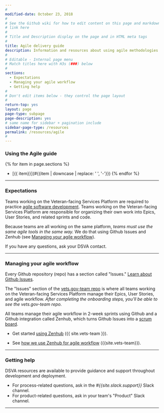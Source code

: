 ```yaml
---
#
modified-date: October 23, 2018
#
# See the Github wiki for how to edit content on this page and markdown styles you can use:
# link here
#
# Title and Description display on the page and in HTML meta tags
#
title: Agile delivery guide
description: Information and resources about using agile methodologies as you work on the Veteran-facing Services Platform.
#
# Editable - Internal page menu
# Match titles here with H3s (###) below
#
sections:
  - Expectations
  - Managing your agile workflow
  - Getting help
#
# Don't edit items below - they control the page layout
#
return-top: yes
layout: page
page-type: subpage
page-description: yes
# same name for sidebar + pagination include
sidebar-page-type: /resources
permalink: /resources/agile
#
---
```


### Using the Agile guide

{% for item in page.sections %}
* [{{ item}}](#{{item | downcase | replace: ' ', '-'}})
{% endfor %}

<hr>

### Expectations

Teams working on the Veteran-facing Services Platform are required to practice <a href="https://en.wikipedia.org/wiki/Agile_software_development" target="_blank">agile software development</a>. Teams working on the Veteran-facing Services Platform are responsible for organizing their own work into Epics, User Stories, and related sprints and code.

Because teams are all working on the same platform, *teams must use the same agile tools in the same way.* We do that using Github Issues and Zenhub (see [Managing your agile workflow](#managing-your-agile-workflow)).

If you have any questions, ask your DSVA contact.

<hr>


### Managing your agile workflow

Every Github repository (repo) has a section called "Issues." <a href="https://guides.github.com/features/issues/" target="_blank">Learn about Github Issues</a>.

The "Issues" section of the <a href="https://github.com/department-of-veterans-affairs/vets.gov-team" target="_blank">vets.gov-team repo</a> is where all teams working on the Veteran-facing Services Platform manage their Epics, User Stories, and agile workflow. *After completing the onboarding steps, you'll be able to see the vets.gov-team repo.*

All teams manage their agile workflow in 2-week sprints using Github and a Github integration called Zenhub, which turns Github Issues into a <a href="https://en.wikipedia.org/wiki/Scrum_(software_development)" target="_blank">scrum board</a>.

* Get started <a href="https://github.com/department-of-veterans-affairs/vets.gov-team/blob/master/Work%20Practices/Onboarding%20and%20Offboarding/zenhub_onboarding.pdf" target="_blank">using Zenhub</a> ({{ site.vets-team }}).

* See <a href="https://github.com/department-of-veterans-affairs/vets.gov-team/blob/master/Work%20Practices/Product%20Management/zenhub_product_management.pdf" target="_blank">how we use Zenhub for agile workflow</a> ({{site.vets-team}}).

<!--
potential topics:
- alignment with VIP
- use of Github in VIP
- other relationships between dsva and vip processes
- Links to basic agile references
- other improvements in the new memo
- cd1 and cd2
- team structure - and use them agiley too! - flex in relation to the work that needs to be done
-->


<hr>

### Getting help

DSVA resources are available to provide guidance and support throughout development and deployment.

* For process-related questions, ask in the *#{{site.slack.support}}* Slack channel.
* For product-related questions, ask in your team's "Product" Slack channel.

<hr>

